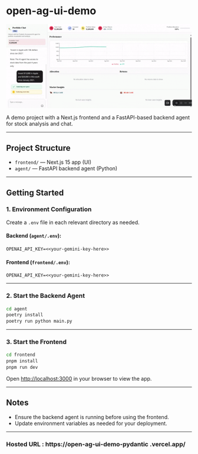 # open-ag-ui-demo
![Demo](assets/example.gif)

A demo project with a Next.js frontend and a FastAPI-based backend agent for stock analysis and chat.

---

## Project Structure

- `frontend/` — Next.js 15 app (UI)
- `agent/` — FastAPI backend agent (Python)

---

## Getting Started

### 1. Environment Configuration

Create a `.env` file in each relevant directory as needed. 

#### Backend (`agent/.env`):
```env
OPENAI_API_KEY=<<your-gemini-key-here>>
```

#### Frontend (`frontend/.env`):
```env
OPENAI_API_KEY=<<your-gemini-key-here>>
```

---

### 2. Start the Backend Agent

```bash
cd agent
poetry install
poetry run python main.py
```

---

### 3. Start the Frontend

```bash
cd frontend
pnpm install
pnpm run dev
```

Open [http://localhost:3000](http://localhost:3000) in your browser to view the app.

---

## Notes
- Ensure the backend agent is running before using the frontend.
- Update environment variables as needed for your deployment.

---

### Hosted URL : https://open-ag-ui-demo-pydantic   .vercel.app/